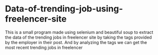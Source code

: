 # Data-of-trending-job-using-freelencer-site
This is a small program made using selenium and beautiful soup to extract the data of the trending jobs in freelencer site by taking the tags provided by the employer 
in their post.
And by analyzing the tags we can get the most recent trending jobs in freelencer
